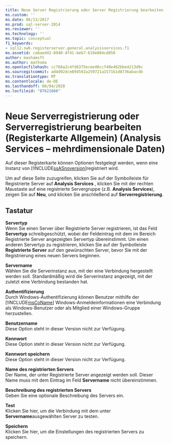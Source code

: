 ```yaml
---
title: Neue Server Registrierung oder Server Registrierung bearbeiten (Registerkarte Allgemein) (Analysis Services-Mehrdimensionale Daten) | Microsoft-Dokumentation
ms.custom: ''
ms.date: 06/13/2017
ms.prod: sql-server-2014
ms.reviewer: ''
ms.technology: ''
ms.topic: conceptual
f1_keywords:
- sql12.swb.registerserver.general.analysisservices.f1
ms.assetid: ca6aed42-8940-4f41-beb7-619e084cd850
author: mashamsft
ms.author: mathoma
ms.openlocfilehash: cc768a2c4fd6375ecee40ccf40e462bbe4213d8c
ms.sourcegitcommit: ad4d92dce894592a259721a1571b1d8736abacdb
ms.translationtype: MT
ms.contentlocale: de-DE
ms.lasthandoff: 08/04/2020
ms.locfileid: "87621666"
---
```

# <a name="new-or-edit-server-registration-general-tab-analysis-services---multidimensional-data"></a>Neue Serverregistrierung oder Serverregistrierung bearbeiten (Registerkarte Allgemein) (Analysis Services &ndash; mehrdimensionale Daten)
  Auf dieser Registerkarte können Optionen festgelegt werden, wenn eine Instanz von [!INCLUDE[ssASnoversion](../includes/ssasnoversion-md.md)]registriert wird.  
  
 Um auf diese Seite zuzugreifen, klicken Sie auf der Symbolleiste für Registrierte Server auf **Analysis Services** , klicken Sie mit der rechten Maustaste auf eine registrierte Servergruppe (z.B. **Analysis Services**), zeigen Sie auf **Neu**, und klicken Sie anschließend auf **Serverregistrierung**.  
  
## <a name="options"></a>Tastatur  
 **Servertyp**  
 Wenn Sie einen Server über Registrierte Server registrieren, ist das Feld **Servertyp** schreibgeschützt, wobei der Feldeintrag mit dem im Bereich Registrierte Server angezeigten Servertyp übereinstimmt. Um einen anderen Servertyp zu registrieren, klicken Sie auf der Symbolleiste **Registrierte Server** auf den gewünschten Server, bevor Sie mit der Registrierung eines neuen Servers beginnen.  
  
 **Servername**  
 Wählen Sie die Serverinstanz aus, mit der eine Verbindung hergestellt werden soll. Standardmäßig wird die Serverinstanz angezeigt, mit der zuletzt eine Verbindung bestanden hat.  
  
 **Authentifizierung**  
 Durch Windows-Authentifizierung können Benutzer mithilfe der [!INCLUDE[msCoName](../includes/msconame-md.md)] Windows-Anmeldeinformationen eine Verbindung als Windows-Benutzer oder als Mitglied einer Windows-Gruppe herzustellen.  
  
 **Benutzername**  
 Diese Option steht in dieser Version nicht zur Verfügung.  
  
 **Kennwort**  
 Diese Option steht in dieser Version nicht zur Verfügung.  
  
 **Kennwort speichern**  
 Diese Option steht in dieser Version nicht zur Verfügung.  
  
 **Name des registrierten Servers**  
 Der Name, der unter Registrierte Server angezeigt werden soll. Dieser Name muss mit dem Eintrag im Feld **Servername** nicht übereinstimmen.  
  
 **Beschreibung des registrierten Servers**  
 Geben Sie eine optionale Beschreibung des Servers ein.  
  
 **Test**  
 Klicken Sie hier, um die Verbindung mit dem unter **Servername**ausgewählten Server zu testen.  
  
 **Speichern**  
 Klicken Sie hier, um die Einstellungen des registrierten Servers zu speichern.  
  
  
